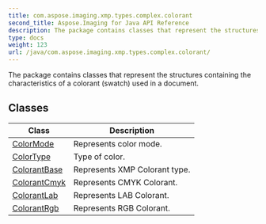 ```yaml
---
title: com.aspose.imaging.xmp.types.complex.colorant
second_title: Aspose.Imaging for Java API Reference
description: The package contains classes that represent the structures containing the characteristics of a colorant swatch used in a document.
type: docs
weight: 123
url: /java/com.aspose.imaging.xmp.types.complex.colorant/
---
```


The package contains classes that represent the structures containing the characteristics of a colorant (swatch) used in a document.


## Classes

| Class | Description |
| --- | --- |
| [ColorMode](../com.aspose.imaging.xmp.types.complex.colorant/colormode) | Represents color mode. |
| [ColorType](../com.aspose.imaging.xmp.types.complex.colorant/colortype) | Type of color. |
| [ColorantBase](../com.aspose.imaging.xmp.types.complex.colorant/colorantbase) | Represents XMP Colorant type. |
| [ColorantCmyk](../com.aspose.imaging.xmp.types.complex.colorant/colorantcmyk) | Represents CMYK Colorant. |
| [ColorantLab](../com.aspose.imaging.xmp.types.complex.colorant/colorantlab) | Represents LAB Colorant. |
| [ColorantRgb](../com.aspose.imaging.xmp.types.complex.colorant/colorantrgb) | Represents RGB Colorant. |

